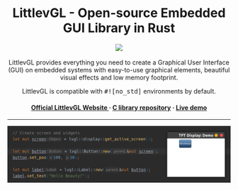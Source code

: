 <h1 align="center"> LittlevGL - Open-source Embedded GUI Library in Rust</h1>

<p align="center">
<img src="https://littlevgl.com/github/cover_ori_reduced_2.gif">
</p>

<p align="center">
LittlevGL provides everything you need to create a Graphical User Interface (GUI) on embedded systems with easy-to-use graphical elements, beautiful visual effects and low memory footprint. 
</p>
<p align="center">
LittlevGL is compatible with <samp>#![no_std]</samp> environments by default.
</p>

<h4 align="center">
<a href="https://littlevgl.com">Official LittlevGL Website </a> &middot; 
<a href="https://github.com/littlevgl/lvgl">C library repository</a> &middot;
<a href="https://littlevgl.com/live-demo">Live demo</a>
</h4>

---

![Rust bindings usage demo code.](demo.png)
